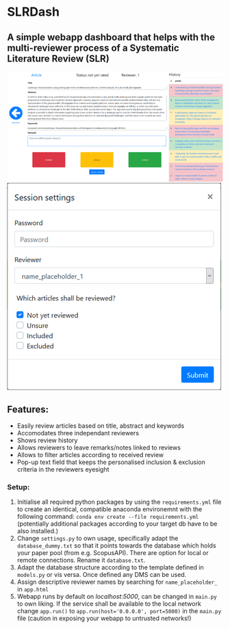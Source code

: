 # SLRDash

## A simple webapp dashboard that helps with the multi-reviewer process of a Systematic Literature Review (SLR)

![Demo1](/SLRDash_demo1.png)
![Demo2](/SLRDash_demo2.png)

## Features:
- Easily review articles based on title, abstract and keywords
- Accomodates three independant reviewers
- Shows review history
- Allows reviewers to leave remarks/notes linked to reviews
- Allows to filter articles according to received review 
- Pop-up text field that keeps the personalised inclusion & exclusion criteria in the reviewers eyesight

### Setup:
1. Initialise all required python packages by using the `requirements.yml` file to create an identical, compatible anaconda environemnt with the following command: `conda env create --file requirements.yml` (potentially additional packages according to your target db have to be also installed.)
2. Change `settings.py` to own usage, specifically adapt the `database_dummy.txt` so that it points towards the database which holds your paper pool (from e.g. ScopusAPI). There are option for local or remote connections. Rename it `database.txt`.
3. Adapt the database structure according to the template defined in `models.py` or vis versa. Once defined any DMS can be used.
4. Assign descriptive reviewer names by searching for `name_placeholder_` in `app.html`
5. Webapp runs by default on *localhost:5000*, can be changed in `main.py` to own liking. If the service shall be available to the local network change `app.run()` to `app.run(host='0.0.0.0', port=5000)` in the `main.py` file (caution in exposing your webapp to untrusted networks!)